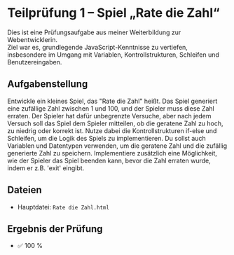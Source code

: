 # Teilprüfung 1 – Spiel „Rate die Zahl“

Dies ist eine Prüfungsaufgabe aus meiner Weiterbildung zur Webentwicklerin.  
Ziel war es, grundlegende JavaScript-Kenntnisse zu vertiefen, insbesondere im Umgang mit Variablen, Kontrollstrukturen, Schleifen und Benutzereingaben.


## Aufgabenstellung

Entwickle ein kleines Spiel, das "Rate die Zahl" heißt. Das Spiel generiert eine zufällige Zahl zwischen 1 und 100, und der Spieler muss diese Zahl erraten. Der Spieler hat dafür unbegrenzte Versuche, aber nach jedem Versuch soll das Spiel dem Spieler mitteilen, ob die geratene Zahl zu hoch, zu niedrig oder korrekt ist. Nutze dabei die Kontrollstrukturen if-else und Schleifen, um die Logik des Spiels zu implementieren. Du sollst auch Variablen und Datentypen verwenden, um die geratene Zahl und die zufällig generierte Zahl zu speichern. Implementiere zusätzlich eine Möglichkeit, wie der Spieler das Spiel beenden kann, bevor die Zahl erraten wurde, indem er z.B. 'exit' eingibt.   



## Dateien

- Hauptdatei: `Rate die Zahl.html`



## Ergebnis der Prüfung

- ✅ 100 %
